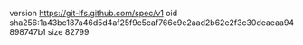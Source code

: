 version https://git-lfs.github.com/spec/v1
oid sha256:1a43bc187a46d5d4af25f9c5caf766e9e2aad2b62e2f3c30deaeaa94898747b1
size 82799
